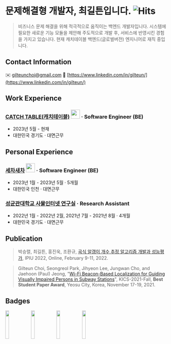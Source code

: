 # 문제해결형 개발자, 최길튼입니다. ![Hits](https://hits.seeyoufarm.com/api/count/incr/badge.svg?url=https%3A%2F%2Fgithub.com%2Fgilteunchoi&count_bg=%23000000&title_bg=%23000000&icon=github.svg&icon_color=%23FFFFFF&title=hits&edge_flat=false)

> 비즈니스 문제 해결을 위해 적극적으로 움직이는 백엔드 개발자입니다. 시스템에 필요한 새로운 기능 모듈을 제안해 주도적으로 개발 후, 서비스에 반영시킨 경험을 가지고 있습니다. 현재 캐치테이블 백엔드(글로벌버전) 엔지니어로 재직 중입니다.

## Contact Information
✉️ gilteunchoi@gmail.com 💼 [https://www.linkedin.com/in/gilteun/](https://www.linkedin.com/in/gilteun/)

## Work Experience

### [CATCH TABLE(캐치테이블)](https://app.catchtable.co.kr/) <img src = "https://app.catchtable.co.kr/public/img/app_icon_round_type.png" width="28px" height="28px"> · Software Engineer (BE)
- 2023년 5월 - 현재
- 대한민국 경기도 · 대면근무

## Personal Experience

### [세차새차](https://www.washcar.me/) <img src = "https://landing.washcar.me/img/Logo.png" width="28px" height="28px"> · Software Engineer (BE)
- 2023년 1월 - 2023년 5월 · 5개월
- 대한민국 인천 · 대면근무

### [성균관대학교 사물인터넷 연구실](http://iotlab.skku.edu/) · Research Assistant
- 2022년 1월 - 2022년 2월, 2021년 7월 - 2021년 8월 · 4개월
- 대한민국 경기도 · 대면근무

## Publication

> 박승렬, 최길튼, 홍진욱, 조환규, [곡식 알갱이 개수 추정 알고리즘 개발과 성능평가](https://github.com/gilteunchoi/gilteunchoi/blob/main/Grain-Seeds-Counting.pdf), IPIU 2022, Online, February 9-11, 2022.

> Gilteun Choi, Seongreol Park, Jihyeon Lee, Jungwan Cho, and Jaehoon (Paul) Jeong, "[Wi-Fi Beacon-Based Localization for Guiding Visually Impaired Persons in Subway Stations](https://github.com/gilteunchoi/gilteunchoi/blob/main/WiFi-Beacon-Localization.pdf)", KICS-2021-Fall, **Best Student Paper Award**, Yeosu City, Korea, November 17-19, 2021.

## Badges

<img src = "https://user-images.githubusercontent.com/61682534/226188069-df0c7cb7-e2c9-473c-b5f0-30ef5f6c7c90.png" width="15%" height="15%"> <img src = "https://user-images.githubusercontent.com/61682534/226187886-f0a76650-d52e-4965-94ea-124da3cc9758.png" width="15%" height="15%"> <img src = "https://user-images.githubusercontent.com/61682534/226187737-bd5cb5a7-3ab9-4a7d-85c1-30f006437435.png" width="15%" height="15%"> <img src = "https://user-images.githubusercontent.com/61682534/226187741-75a75c81-accc-4c0b-84ec-da2396984e4a.png" width="15%" height="15%">
